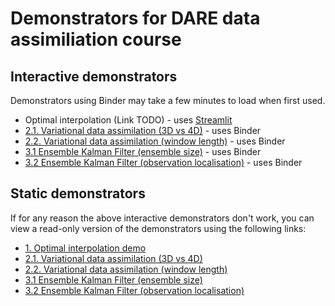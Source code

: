 # Demonstrators for DARE data assimiliation course

## Interactive demonstrators
Demonstrators using Binder may take a few minutes to load when first used.
 * Optimal interpolation (Link TODO) - uses [Streamlit](https://streamlit.io)
 * [2.1. Variational data assimilation (3D vs 4D)](https://mybinder.org/v2/gh/darc-reading/dare-da-notebooks/HEAD?labpath=2-1_variational_activity-3D_vs_4D_var_single_obs.ipynb) - uses Binder
 * [2.2. Variational data assimilation (window length)](https://mybinder.org/v2/gh/darc-reading/dare-da-notebooks/HEAD?labpath=2-2_variational_activity_4D-var_assimilation_window.ipynb) - uses Binder
 * [3.1 Ensemble Kalman Filter (ensemble size)](https://mybinder.org/v2/gh/darc-reading/dare-da-notebooks/HEAD?labpath=3-1_ensemble_activity_ensemble_size.ipynb) - uses Binder
 * [3.2 Ensemble Kalman Filter (observation localisation)](https://mybinder.org/v2/gh/darc-reading/dare-da-notebooks/HEAD?labpath=3-2_ensemble_activity_observation_localisation.ipynb) - uses Binder

## Static demonstrators
If for any reason the above interactive demonstrators don't work, you can view a read-only version of the demonstrators using the following links:
 * [1. Optimal interpolation demo](https://nbviewer.org/github/darc-reading/dare-da-notebooks/blob/main/analysis_2obs.ipynb)
 * [2.1. Variational data assimilation (3D vs 4D)](https://nbviewer.org/github/darc-reading/dare-da-notebooks/blob/main/2-1_variational_activity-3D_vs_4D_var_single_obs.ipynb)
 * [2.2. Variational data assimilation (window length)](https://nbviewer.org/github/darc-reading/dare-da-notebooks/blob/main/2-2_variational_activity_4D-var_assimilation_window.ipynb)
 * [3.1 Ensemble Kalman Filter (ensemble size)](https://nbviewer.org/github/darc-reading/dare-da-notebooks/blob/main/3-1_ensemble_activity_ensemble_size.ipynb)
 * [3.2 Ensemble Kalman Filter (observation localisation)](https://nbviewer.org/github/darc-reading/dare-da-notebooks/blob/main/3-2_ensemble_activity_observation_localisation.ipynb)
